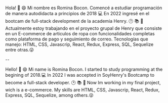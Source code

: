 Hola! 👋 😄
Mi nombre es Romina Bocon.
Comencé a estudiar programación de manera autodidacta a principios de 2018 💻
En 2022 ingresé en el bootcam de full-stack development de la academia Henry. 🕑 📚 📅
Actualmente estoy trabajando en el proyecto grupal de Henry que consiste en un E-commerce de articulos de ropa con funcionalidades completas como plataforma de pago y seguimiento de correo.
Tecnologías que manejo: HTML, CSS, Javascrip, React, Redux, Express, SQL, Sequelize entre otras.😜

--

Hello! 👋 😄
Mi name is Romina Bocon.
I started to study programming at the begining of 2018.💻
In 2022 I was accepted in SoyHenry's Bootcamp to become a full-stack developer. 🕑 📚 📅
Now Im working in my final project, wich is a e-commerce.
My skills are HTML, CSS, Javascrip, React, Redux, Express, SQL, Sequelize, among others.😜
